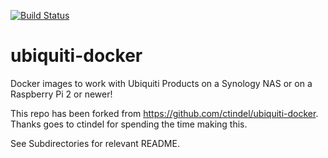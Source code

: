 [![Build Status](https://travis-ci.org/antonym/ubiquiti-docker.svg?branch=master)](https://travis-ci.org/antonym/ubiquiti-docker)

# ubiquiti-docker

Docker images to work with Ubiquiti Products on a Synology NAS or on a Raspberry Pi 2 or newer!

This repo has been forked from https://github.com/ctindel/ubiquiti-docker.
Thanks goes to ctindel for spending the time making this.

See Subdirectories for relevant README.

